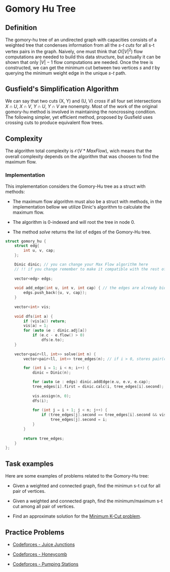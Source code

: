 # Gomory Hu Tree

## Definition

The gomory-hu tree of an undirected graph with capacities consists of a weighted tree that condenses information from all the *s-t cuts* for all s-t vertex pairs in the graph. Naively, one must think that $O(|V|^2)$ flow computations are needed to build this data structure, but actually it can be shown that only $|V| - 1$ flow computations are needed. Once the tree is constructed, we can get the minimum cut between two vertices *s* and *t* by querying the minimum weight edge in the unique *s-t* path.

## Gusfield's Simplification Algorithm

We can say that two cuts (X, Y) and (U, V) *cross* if all four set intersections $X \cap U$, $X \cap V$, $Y \cap U$, $Y \cap V$ are nonempty. Most of the work of the original gomory-hu method is involved in maintaining the noncrossing condition. The following simpler, yet efficient method, proposed by Gusfield uses crossing cuts to produce equivalent flow trees.

## Complexity

The algorithm total complexity is $\mathcal{O}(V*MaxFlow)$, wich means that the overall complexity depends on the algorithm that was choosen to find the maximum flow.

### Implementation
This implementation considers the Gomory-Hu tree as a struct with methods:

- The maximum flow algorithm must also be a struct with methods, in the implementation bellow we utilize Dinic's algorithm to calculate the maximum flow.

- The algorithm is 0-indexed and will root the tree in node 0.

- The method *solve* returns the list of edges of the Gomory-Hu tree.

```{.cpp file=gomoryhu}
struct gomory_hu {
	struct edg{
		int u, v, cap;
	};

	Dinic dinic; // you can change your Max Flow algorithm here
	// !! if you change remember to make it compatible with the rest of the code !!
 
	vector<edg> edgs;
 
	void add_edge(int u, int v, int cap) { // the edges are already bidirectional
		edgs.push_back({u, v, cap});
	}
 
	vector<int> vis;
 
	void dfs(int a) {
		if (vis[a]) return;
		vis[a] = 1;
		for (auto &e : dinic.adj[a])
			if (e.c - e.flow() > 0)
				dfs(e.to);
	}
 
	vector<pair<ll, int>> solve(int n) {					   
		vector<pair<ll, int>> tree_edges(n); // if i > 0, stores pair(cost, parent).

		for (int i = 1; i < n; i++) {
			dinic = Dinic(n);

			for (auto &e : edgs) dinic.addEdge(e.u, e.v, e.cap);
			tree_edges[i].first = dinic.calc(i, tree_edges[i].second);
			
			vis.assign(n, 0);
			dfs(i);
 
			for (int j = i + 1; j < n; j++) {
				if (tree_edges[j].second == tree_edges[i].second && vis[j])
					tree_edges[j].second = i;
			}
		}
 
		return tree_edges;
	}
};
```

## Task examples

Here are some examples of problems related to the Gomory-Hu tree:

- Given a weighted and connected graph, find the minimun s-t cut for all pair of vertices.

- Given a weighted and connected graph, find the minimum/maximum s-t cut among all pair of vertices.

- Find an approximate solution for the [Minimum K-Cut problem](https://en.wikipedia.org/wiki/Minimum_k-cut).

## Practice Problems

- [Codeforces - Juice Junctions](https://codeforces.com/gym/101480/attachments)

- [Codeforces - Honeycomb](https://codeforces.com/gym/103652/problem/D)

- [Codeforces - Pumping Stations](https://codeforces.com/contest/343/problem/E)
